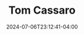 ---
title: Tom Cassaro
date: 2024-07-06T23:12:41-04:00
featured_image: Tom-Cassaro.webp
featured_image_attr: 
featured_image_attr_link: 
featured_image_alt: Headshot of Tom Cassaro
featured_image_caption: Headshot of Tom Cassaro
Socials:
  Facebook: 
  Twitter: 
  Instagram: cassarotom
  LinkedIn: 
  IBDB: 
  IMDb:
  Website: 
---